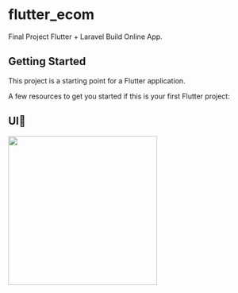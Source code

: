 # flutter_ecom

Final Project Flutter + Laravel Build Online App.

## Getting Started

This project is a starting point for a Flutter application.

A few resources to get you started if this is your first Flutter project:

## UI🦭

<img src="https://github.com/user-attachments/assets/445c0bc6-b596-4f6e-9cab-20b18caf95f8" width="300" />
